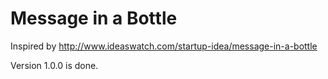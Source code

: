 # Message in a Bottle
Inspired by http://www.ideaswatch.com/startup-idea/message-in-a-bottle

Version 1.0.0 is done.
